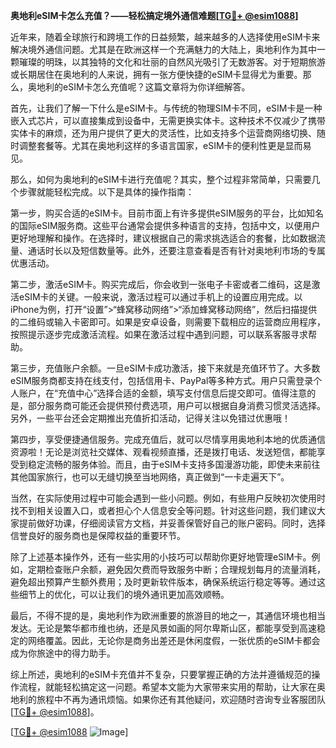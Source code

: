 **奥地利eSIM卡怎么充值？——轻松搞定境外通信难题[[TG💪+ @esim1088](https://t.me/s/esim1088)]**

近年来，随着全球旅行和跨境工作的日益频繁，越来越多的人选择使用eSIM卡来解决境外通信问题。尤其是在欧洲这样一个充满魅力的大陆上，奥地利作为其中一颗璀璨的明珠，以其独特的文化和壮丽的自然风光吸引了无数游客。对于短期旅游或长期居住在奥地利的人来说，拥有一张方便快捷的eSIM卡显得尤为重要。那么，奥地利的eSIM卡怎么充值呢？这篇文章将为你详细解答。

首先，让我们了解一下什么是eSIM卡。与传统的物理SIM卡不同，eSIM卡是一种嵌入式芯片，可以直接集成到设备中，无需更换实体卡。这种技术不仅减少了携带实体卡的麻烦，还为用户提供了更大的灵活性，比如支持多个运营商网络切换、随时调整套餐等。尤其在奥地利这样的多语言国家，eSIM卡的便利性更是显而易见。

那么，如何为奥地利的eSIM卡进行充值呢？其实，整个过程非常简单，只需要几个步骤就能轻松完成。以下是具体的操作指南：

第一步，购买合适的eSIM卡。目前市面上有许多提供eSIM服务的平台，比如知名的国际eSIM服务商。这些平台通常会提供多种语言的支持，包括中文，以便用户更好地理解和操作。在选择时，建议根据自己的需求挑选适合的套餐，比如数据流量、通话时长以及短信数量等。此外，还要注意查看是否有针对奥地利市场的专属优惠活动。

第二步，激活eSIM卡。购买完成后，你会收到一张电子卡密或者二维码，这是激活eSIM卡的关键。一般来说，激活过程可以通过手机上的设置应用完成。以iPhone为例，打开“设置”>“蜂窝移动网络”>“添加蜂窝移动网络”，然后扫描提供的二维码或输入卡密即可。如果是安卓设备，则需要下载相应的运营商应用程序，按照提示逐步完成激活流程。如果在激活过程中遇到问题，可以联系客服寻求帮助。

第三步，充值账户余额。一旦eSIM卡成功激活，接下来就是充值环节了。大多数eSIM服务商都支持在线支付，包括信用卡、PayPal等多种方式。用户只需登录个人账户，在“充值中心”选择合适的金额，填写支付信息后提交即可。值得注意的是，部分服务商可能还会提供预付费选项，用户可以根据自身消费习惯灵活选择。另外，一些平台还会定期推出充值折扣活动，记得关注以免错过优惠哦！

第四步，享受便捷通信服务。完成充值后，就可以尽情享用奥地利本地的优质通信资源啦！无论是浏览社交媒体、观看视频直播，还是拨打电话、发送短信，都能享受到稳定流畅的服务体验。而且，由于eSIM卡支持多国漫游功能，即使未来前往其他国家旅行，也可以无缝切换至当地网络，真正做到“一卡走遍天下”。

当然，在实际使用过程中可能会遇到一些小问题。例如，有些用户反映初次使用时找不到相关设置入口，或者担心个人信息安全等问题。针对这些问题，我们建议大家提前做好功课，仔细阅读官方文档，并妥善保管好自己的账户密码。同时，选择信誉良好的服务商也是保障权益的重要环节。

除了上述基本操作外，还有一些实用的小技巧可以帮助你更好地管理eSIM卡。例如，定期检查账户余额，避免因欠费而导致服务中断；合理规划每月的流量消耗，避免超出预算产生额外费用；及时更新软件版本，确保系统运行稳定等等。通过这些细节上的优化，可以让我们的境外通讯更加高效顺畅。

最后，不得不提的是，奥地利作为欧洲重要的旅游目的地之一，其通信环境也相当发达。无论是繁华都市维也纳，还是风景如画的阿尔卑斯山区，都能享受到高速稳定的网络覆盖。因此，无论你是商务出差还是休闲度假，一张优质的eSIM卡都会成为你旅途中的得力助手。

综上所述，奥地利的eSIM卡充值并不复杂，只要掌握正确的方法并遵循规范的操作流程，就能轻松搞定这一问题。希望本文能为大家带来实用的帮助，让大家在奥地利的旅程中不再为通讯烦恼。如果你还有其他疑问，欢迎随时咨询专业客服团队[[TG💪+ @esim1088](https://t.me/s/esim1088)]。

[[TG💪+ @esim1088](https://t.me/s/esim1088) ![Image](https://i.postimg.cc/4NQfJmqS/Snipaste-2025-05-13-00-14-12.png)]